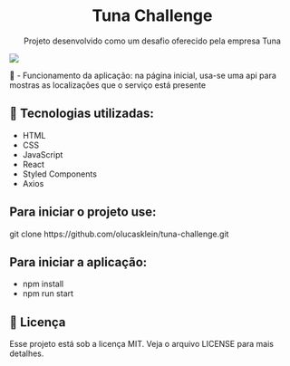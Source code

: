 <h1 align="center"> Tuna Challenge</h1>
<p align="center">Projeto desenvolvido como um desafio oferecido pela empresa Tuna
</p>
<img src="./tuna-challenge.png">

📖 - Funcionamento da aplicação: na página inicial, usa-se uma api para mostras as localizações que o serviço está presente

<h2>🚀 Tecnologias utilizadas: </h2>

- HTML
- CSS
- JavaScript
- React
- Styled Components
- Axios

<h2>Para iniciar o projeto use: </h2>
git clone https://github.com/olucasklein/tuna-challenge.git

<h2>Para iniciar a aplicação:</h2>

- npm install
- npm run start

<h2>📝 Licença</h2>
Esse projeto está sob a licença MIT. Veja o arquivo LICENSE para mais detalhes.
